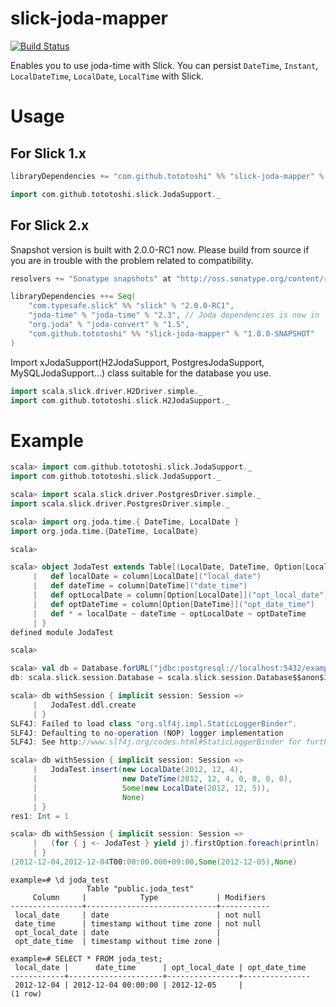# slick-joda-mapper

[![Build Status](https://travis-ci.org/tototoshi/slick-joda-mapper.png)](https://travis-ci.org/tototoshi/slick-joda-mapper)

Enables you to use joda-time with Slick.
You can persist `DateTime`, `Instant`, `LocalDateTime`, `LocalDate`, `LocalTime` with Slick.

# Usage

## For Slick 1.x

```scala
libraryDependencies += "com.github.tototoshi" %% "slick-joda-mapper" % "0.4.0"
```

```scala
import com.github.tototoshi.slick.JodaSupport._
```

## For Slick 2.x
Snapshot version is built with 2.0.0-RC1 now.
Please build from source if you are in trouble with the problem related to compatibility.

```scala
resolvers += "Sonatype snapshots" at "http://oss.sonatype.org/content/repositories/snapshots/"

libraryDependencies ++= Seq(
    "com.typesafe.slick" %% "slick" % "2.0.0-RC1",
    "joda-time" % "joda-time" % "2.3", // Joda dependencies is now in `provided` scope
    "org.joda" % "joda-convert" % "1.5",
    "com.github.tototoshi" %% "slick-joda-mapper" % "1.0.0-SNAPSHOT"
)
```

Import xJodaSupport(H2JodaSupport, PostgresJodaSupport, MySQLJodaSupport...) class suitable for the database you use.

```scala
import scala.slick.driver.H2Driver.simple._
import com.github.tototoshi.slick.H2JodaSupport._
```

# Example


```scala
scala> import com.github.tototoshi.slick.JodaSupport._
import com.github.tototoshi.slick.JodaSupport._

scala> import scala.slick.driver.PostgresDriver.simple._
import scala.slick.driver.PostgresDriver.simple._

scala> import org.joda.time.{ DateTime, LocalDate }
import org.joda.time.{DateTime, LocalDate}

scala>

scala> object JodaTest extends Table[(LocalDate, DateTime, Option[LocalDate], Option[DateTime])]("joda_test") {
     |   def localDate = column[LocalDate]("local_date")
     |   def dateTime = column[DateTime]("date_time")
     |   def optLocalDate = column[Option[LocalDate]]("opt_local_date")
     |   def optDateTime = column[Option[DateTime]]("opt_date_time")
     |   def * = localDate ~ dateTime ~ optLocalDate ~ optDateTime
     | }
defined module JodaTest

scala>

scala> val db = Database.forURL("jdbc:postgresql://localhost:5432/example", driver = "org.postgresql.Driver", user = "toshi")
db: scala.slick.session.Database = scala.slick.session.Database$$anon$2@62d37dc5

scala> db withSession { implicit session: Session =>
     |   JodaTest.ddl.create
     | }
SLF4J: Failed to load class "org.slf4j.impl.StaticLoggerBinder".
SLF4J: Defaulting to no-operation (NOP) logger implementation
SLF4J: See http://www.slf4j.org/codes.html#StaticLoggerBinder for further details.

scala> db withSession { implicit session: Session =>
     |   JodaTest.insert(new LocalDate(2012, 12, 4),
     |                   new DateTime(2012, 12, 4, 0, 0, 0, 0),
     |                   Some(new LocalDate(2012, 12, 5)),
     |                   None)
     | }
res1: Int = 1

scala> db withSession { implicit session: Session =>
     |   (for { j <- JodaTest } yield j).firstOption.foreach(println)
     | }
(2012-12-04,2012-12-04T00:00:00.000+09:00,Some(2012-12-05),None)
```


```
example=# \d joda_test
                 Table "public.joda_test"
     Column     |            Type             | Modifiers
----------------+-----------------------------+-----------
 local_date     | date                        | not null
 date_time      | timestamp without time zone | not null
 opt_local_date | date                        |
 opt_date_time  | timestamp without time zone |

example=# SELECT * FROM joda_test;
 local_date |      date_time      | opt_local_date | opt_date_time
------------+---------------------+----------------+---------------
 2012-12-04 | 2012-12-04 00:00:00 | 2012-12-05     |
(1 row)
```
